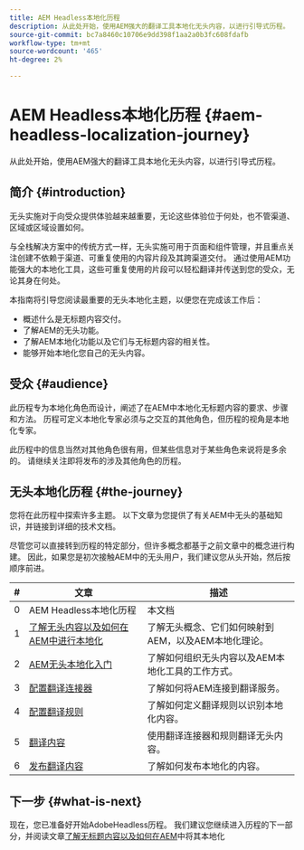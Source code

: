 ```yaml
---
title: AEM Headless本地化历程
description: 从此处开始，使用AEM强大的翻译工具本地化无头内容，以进行引导式历程。
source-git-commit: bc7a8460c10706e9dd398f1aa2a0b3fc608fdafb
workflow-type: tm+mt
source-wordcount: '465'
ht-degree: 2%

---
```


# AEM Headless本地化历程 {#aem-headless-localization-journey}

从此处开始，使用AEM强大的翻译工具本地化无头内容，以进行引导式历程。

## 简介 {#introduction}

无头实施对于向受众提供体验越来越重要，无论这些体验位于何处，也不管渠道、区域或区域设置如何。

与全栈解决方案中的传统方式一样，无头实施可用于页面和组件管理，并且重点关注创建不依赖于渠道、可重复使用的内容片段及其跨渠道交付。 通过使用AEM功能强大的本地化工具，这些可重复使用的片段可以轻松翻译并传送到您的受众，无论其身在何处。

本指南将引导您阅读最重要的无头本地化主题，以便您在完成该工作后：

* 概述什么是无标题内容交付。
* 了解AEM的无头功能。
* 了解AEM本地化功能以及它们与无标题内容的相关性。
* 能够开始本地化您自己的无头内容。

## 受众 {#audience}

此历程专为本地化角色而设计，阐述了在AEM中本地化无标题内容的要求、步骤和方法。 历程可定义本地化专家必须与之交互的其他角色，但历程的视角是本地化专家。

此历程中的信息当然对其他角色很有用，但某些信息对于某些角色来说将是多余的。 请继续关注即将发布的涉及其他角色的历程。

## 无头本地化历程 {#the-journey}

您将在此历程中探索许多主题。 以下文章为您提供了有关AEM中无头的基础知识，并链接到详细的技术文档。

尽管您可以直接转到历程的特定部分，但许多概念都基于之前文章中的概念进行构建。 因此，如果您是初次接触AEM中的无头用户，我们建议您从头开始，然后按顺序前进。

| # | 文章 | 描述 |
|---|---|---|
| 0 | AEM Headless本地化历程 | 本文档 |
| 1 | [了解无头内容以及如何在AEM中进行本地化](learn-about.md) | 了解无头概念、它们如何映射到AEM，以及AEM本地化理论。 |
| 2 | [AEM无头本地化入门](getting-started.md) | 了解如何组织无头内容以及AEM本地化工具的工作方式。 |
| 3 | [配置翻译连接器](configure-connector.md) | 了解如何将AEM连接到翻译服务。 |
| 4 | [配置翻译规则](translation-rules.md) | 了解如何定义翻译规则以识别本地化内容。 |
| 5 | [翻译内容](translate-content.md) | 使用翻译连接器和规则翻译无头内容。 |
| 6 | [发布翻译内容](publish-content.md) | 了解如何发布本地化的内容。 |

## 下一步 {#what-is-next}

现在，您已准备好开始AdobeHeadless历程。 我们建议您继续进入历程的下一部分，并阅读文章[了解无标题内容以及如何在AEM](learn-about.md)中将其本地化
